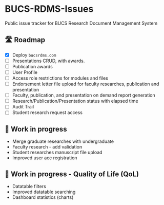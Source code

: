 # BUCS-RDMS-Issues
Public issue tracker for BUCS Research Document Management System

## 🛣️ Roadmap
- [x] Deploy `bucsrdms.com`
- [ ] Presentations CRUD, with awards.
- [ ] Publication awards
- [ ] User Profile
- [ ] Access role restrictions for modules and files
- [ ] Endorsement letter file upload for faculty researches, publication and presentation
- [ ] Faculty, publication, and presentation on demand report generation
- [ ] Research/Publication/Presentation status with elapsed time
- [ ] Audit Trail
- [ ] Student research request access

## 🎯 Work in progress
- Merge graduate researches with undergraduate
- Faculty research - add validation
- Student researches manuscript file upload
- Improved user acc registration

## 🎯 Work in progress - Quality of Life (QoL)
- Datatable filters
- Improved datatable searching
- Dashboard statistics (charts)
